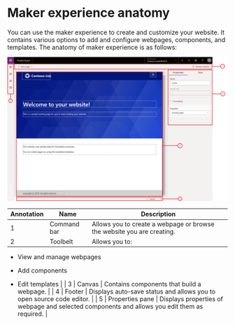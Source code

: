 # Maker experience anatomy

You can use the maker experience to create and customize your website. It contains various options to add and configure webpages, components, and templates. The anatomy of maker experience is as follows:

![maker anatomy](media/maker-anatomy.png "Maker anatomy")  

| **Annotation** | **Name**        | **Description**                                                                              |
|----------------|-----------------|----------------------------------------------------------------------------------------------|
| 1              | Command bar     | Allows you to create a webpage or browse the website you are creating.                       |
| 2              | Toolbelt        | Allows you to:                                                                               
                                                                                                 
   -   View and manage webpages                                                                  
                                                                                                 
   -   Add components                                                                            
                                                                                                 
   -   Edit templates                                                                            |
| 3              | Canvas          | Contains components that build a webpage.                                                    |
| 4              | Footer          | Displays auto-save status and allows you to open source code editor.                         |
| 5              | Properties pane | Displays properties of webpage and selected components and allows you edit them as required. |


